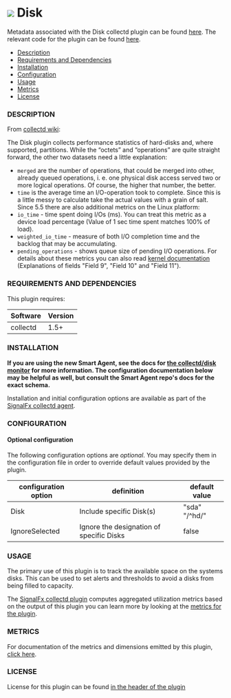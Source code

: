 # ![](https://github.com/signalfx/integrations/blob/master/collectd/img/integrations_collectd.png) Disk

Metadata associated with the Disk collectd plugin can be found [here](https://github.com/signalfx/integrations/tree/release/collectd-disk). The relevant code for the plugin can be found [here](https://github.com/signalfx/collectd/blob/master/src/disk.c).

- [Description](#description)
- [Requirements and Dependencies](#requirements-and-dependencies)
- [Installation](#installation)
- [Configuration](#configuration)
- [Usage](#usage)
- [Metrics](#metrics)
- [License](#license)

### DESCRIPTION

From [collectd wiki](https://collectd.org/wiki/index.php/Plugin:Disk):

The Disk plugin collects performance statistics of hard-disks and, where supported, partitions. While the “octets” and “operations” are quite straight forward, the other two datasets need a little explanation:
 * `merged` are the number of operations, that could be merged into other, already queued operations, i. e. one physical disk access served two or more logical operations. Of course, the higher that number, the better.
 * `time` is the average time an I/O-operation took to complete. Since this is a little messy to calculate take the actual values with a grain of salt.
Since 5.5 there are also additional metrics on the Linux platform:
 * `io_time` - time spent doing I/Os (ms). You can treat this metric as a device load percentage (Value of 1 sec time spent matches 100% of load).
 * `weighted_io_time` - measure of both I/O completion time and the backlog that may be accumulating.
 * `pending_operations` - shows queue size of pending I/O operations.
For details about these metrics you can also read [kernel documentation](https://www.kernel.org/doc/Documentation/iostats.txt) (Explanations of fields "Field 9", "Field 10" and "Field 11").

### REQUIREMENTS AND DEPENDENCIES

This plugin requires:

| Software  | Version        |
|-----------|----------------|
| collectd  | 1.5+ |

### INSTALLATION

**If you are using the new Smart Agent, see the docs for [the collectd/disk
monitor](https://github.com/signalfx/signalfx-agent/tree/master/docs/monitors/collectd-disk.md)
for more information.  The configuration documentation below may be helpful as
well, but consult the Smart Agent repo's docs for the exact schema.**


Installation and initial configuration options are available as part of the [SignalFx collectd agent](https://github.com/signalfx/integrations/tree/master/collectd).


### CONFIGURATION

#### Optional configuration

The following configuration options are *optional*. You may specify them in the configuration file in order to override default values provided by the plugin.

| configuration option | definition | default value |
| ---------------------|------------|---------------|
| Disk | Include specific Disk(s) | "sda" "/^hd/" |
| IgnoreSelected  | Ignore the designation of specific Disks | false |

### USAGE

The primary use of this plugin is to track the available space on the systems disks. This can be used to set alerts and thresholds to avoid a disks from being filled to capacity.

The [SignalFx collectd plugin](https://github.com/signalfx/integrations/tree/master/signalfx-metadata) computes aggregated utilization metrics based on the output of this plugin you can learn more by looking at the [metrics for the plugin](https://github.com/signalfx/integrations/tree/master/signalfx-metadata/docs).

### METRICS

For documentation of the metrics and dimensions emitted by this plugin, [click here](./docs).

### LICENSE

License for this plugin can be found [in the header of the plugin](https://github.com/signalfx/collectd/blob/master/src/disk.c)
